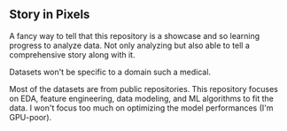 ## Story in Pixels

A fancy way to tell that this repository is a showcase and so learning progress to analyze data. Not only analyzing but also able to tell a comprehensive story along with it. 

Datasets won't be specific to a domain such a medical.

Most of the datasets are from public repositories. This repository focuses on EDA, feature engineering, data modeling, and ML algorithms to fit the data. I won't focus too much on optimizing the model performances (I'm GPU-poor).
